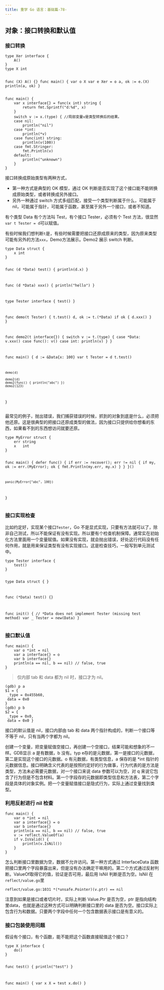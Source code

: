 ```yaml
---
title: 重学 Go 语言：基础篇-78-
---
```

<article id="topicContainer" class="column_content"><h2 class="topic_title"></h2><div><h1 id="">对象：接口转换和默认值</h1>
<h3 id="-1">接口转换</h3>
<pre><code class="go language-go">type Xer interface {
    A()
}
type X int

func (X) A() {}
func main() {
    var o X
    var e Xer = o
    a, ok := e.(X)
    println(a, ok)
}
</code></pre>
<pre><code class="go language-go">func main() {
    var x interface{} = func(x int) string {
        return fmt.Sprintf("d:%d", x)
    }
    switch v := x.(type) { //局部变量v是类型转换后的结果。
    case nil:
        println("nil")
    case *int:
        println(*v)
    case func(int) string:
        println(v(100))
    case fmt.Stringer:
        fmt.Println(v)
    default:
        println("unknown")
    }
}
</code></pre>
<p>接口转换成原始类型有两种方式，</p>
<ul>
<li>第一种方式是典型的 OK 模型，通过 OK 判断是否实现了这个接口能不能转换成原始类型，或者转换成另外接口。</li>
<li>另外一种通过 switch 方式多组匹配，接受一个类型判断属于什么，可能属于 nil，可能属于指针，可能属于函数，甚至属于另外一个接口，或者不知道。</li>
</ul>
<p>有个类型 Data 有个方法叫 Test，有个接口 Tester，必须有个 Test 方法，很显然<code>var t Tester = d</code>可以赋值。</p>
<p>有些时候我们想判断<code>t</code>是，有些时候需要把接口还原成原来的类型，因为原来类型可能有另外的方法<code>xxx</code>，Demo方法展示。Demo2 展示 switch 判断。</p>
<pre><code class="go language-go">type Data struct {
    x int
}

func (d *Data) test() {
    println(d.x)
}

func (d *Data) xxx() {
    println("hello")
}

type Tester interface {
    test()
}

func demo(t Tester) {
    t.test()
    d, ok := t.(*Data)
    if ok {
        d.xxx()
    }
}

func demo2(t interface{}) {
    switch v := t.(type) {
    case *Data:
        v.xxx()
    case func():
        v()
    case int:
        println(v)
    }
}

func main() {
    d := &amp;Data{x: 100}
    var t Tester = d
    t.test()

    demo(d)

    demo2(d)
    demo2(func() { println("abc") })
    demo2(123)
}
</code></pre>
<p>最常见的例子，抛出错误，我们捕获错误的时候，抓到的对象到底是什么，必须把他还原。这是很典型的把接口还原成类型的做法，因为接口只提供给你想看的东西，如果看不到的东西想访问就要还原。</p>
<pre><code class="go language-go">type MyError struct {
    err string
    x   int
}

func main() {
    defer func() {
        if err := recover(); err != nil {
            if my, ok := err.(MyError); ok {
                fmt.Println(my.err, my.x)
            }
        }
    }()

    panic(MyError{"abc", 100})
}
</code></pre>
<h3 id="-2">接口实现检查</h3>
<p>比如约定好，实现某个接口<code>Tester</code>，Go 不是显式实现，只要有方法就可以了，除非自己测试，所以不能保证有没有实现。所以要有个检查机制保障。通常实在初始化方法里面用一个变量赋值。如果没有实现，就会抛出错误，好处这行代码没有任何作用，就是用来保证类型有没有实现接口。这是检查技巧，一般写到单元测试中。</p>
<pre><code class="go language-go">type Tester interface {
    test()
}

type Data struct {
}

func (*Data) test() {}

func init() {
    // *Data does not implement Tester (missing test method)
    var _ Tester = new(Data)
}
</code></pre>
<h3 id="-3">接口默认值</h3>
<pre><code class="go language-go">func main() {
    var o *int = nil
    var a interface{} = o
    var b interface{}
    println(a == nil, b == nil) // false, true
}
</code></pre>
<blockquote>
  <p>仅内部 tab 和 data 都为 nil 时，接口才为 nil。</p>
</blockquote>
<pre><code>(gdb) p a
$1 = {
 _type = 0x455b60,
 data = 0x0
}
(gdb) p b
$2 = {
 _type = 0x0,
 data = 0x0 }
</code></pre>
<p>接口的默认值是 nil，接口内部由 tab 和 data 两个指针构成的，判断一个接口等不等于 nil，只有当两个字都为 nil。</p>
<p>创建一个变量，把变量赋值空接口，再创建一个空接口，结果可能和想象的不一样。GDB显示 a 是有数据，b 没有。typ e存的是元数据，第一是接口的元数据，第二是实现这个接口的元数据。o 有元数据，有类型信息，a 保存的是 *int 指针的元数据信息。接口明确含义代表的是按照约定好的行为做事，行为代表的是方法是类型，方法未必需要元数据，对一个接口来说 data 参数可以为空，对 q 来说它包含了行为但是不包含材料。第一个字段存的元数据即类型信息和方法表，第二个字段是具体的对象实例。把一个变量赋值接口是隐式行为，实际上通过变量找到类型。</p>
<h3 id="nil">利用反射进行 nil 检查</h3>
<pre><code class="go language-go">func main() {
    var o *int = nil
    var a interface{} = o
    var b interface{}
    println(a == nil, b == nil) // false, true
    v := reflect.ValueOf(a)
    if v.IsValid() {
        println(v.IsNil())
    }
}
</code></pre>
<p>怎么判断接口里数据为空，数据不允许访问。第一种方式通过 InterfaceData 函数把接口里两个字段暴露出来，但是没有办法确定干嘛用的。第二个方式通过反射判断。ValueOf取得它的值，验证是否可用，最后用 IsNil 判断是否为空。IsNil 在<code>reflect/value.go</code>里</p>
<pre><code class="go language-go">reflect/value.go:1031 *(*unsafe.Pointer)(v.ptr) == nil
</code></pre>
<p>注意到如果是接口或者切片时，实际上判断 Value.Ptr 是否为空，ptr 是指向结构里data，也就是通过这种方式可以明确判断接口里的  data 是否为空。接口实际上包含行为和数据。只要两个字段中任何一个包含数据表示接口是有意义的。</p>
<h3 id="-4">接口包装使用问题</h3>
<p>假设有个接口，有个函数，能不能把这个函数直接赋值这个接口？</p>
<pre><code class="go language-go">type X interface {
    do()
}

func test() {
    println("test")
}

func main() {
    var x X = test
    x.do()
}
</code></pre></div></article>